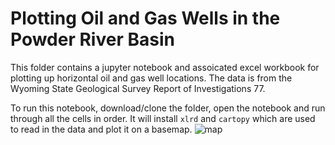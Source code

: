 # Plotting Oil and Gas Wells in the Powder River Basin
This folder contains a jupyter notebook and assoicated excel workbook for
plotting up horizontal oil and gas well locations. The data is from the
Wyoming State Geological Survey Report of Investigations 77.

To run this notebook, download/clone the folder, open the notebook and
run through all the cells in order. It will install `xlrd` and `cartopy`
which are used to read in the data and plot it on a basemap. 
![map](https://github.com/jessepisel/5minutesofpython/tree/master/Turner%20Sandstone/outputmap.JPG?raw=true)